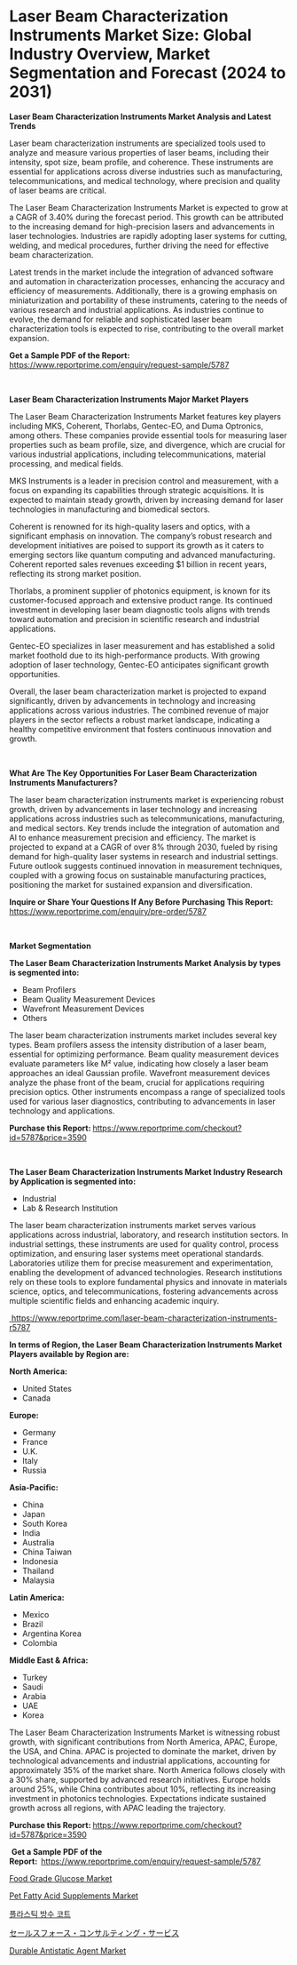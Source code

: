 <p><h1>Laser Beam Characterization Instruments Market Size: Global Industry Overview, Market Segmentation and Forecast (2024 to 2031)</h1></p><p><strong>Laser Beam Characterization Instruments Market Analysis and Latest Trends</strong></p>
<p><p>Laser beam characterization instruments are specialized tools used to analyze and measure various properties of laser beams, including their intensity, spot size, beam profile, and coherence. These instruments are essential for applications across diverse industries such as manufacturing, telecommunications, and medical technology, where precision and quality of laser beams are critical. </p><p>The Laser Beam Characterization Instruments Market is expected to grow at a CAGR of 3.40% during the forecast period. This growth can be attributed to the increasing demand for high-precision lasers and advancements in laser technologies. Industries are rapidly adopting laser systems for cutting, welding, and medical procedures, further driving the need for effective beam characterization. </p><p>Latest trends in the market include the integration of advanced software and automation in characterization processes, enhancing the accuracy and efficiency of measurements. Additionally, there is a growing emphasis on miniaturization and portability of these instruments, catering to the needs of various research and industrial applications. As industries continue to evolve, the demand for reliable and sophisticated laser beam characterization tools is expected to rise, contributing to the overall market expansion.</p></p>
<p><strong>Get a Sample PDF of the Report:&nbsp;</strong> <a href="https://www.reportprime.com/enquiry/request-sample/5787">https://www.reportprime.com/enquiry/request-sample/5787</a></p>
<p>&nbsp;</p>
<p><strong>Laser Beam Characterization Instruments Major Market Players</strong></p>
<p><p>The Laser Beam Characterization Instruments Market features key players including MKS, Coherent, Thorlabs, Gentec-EO, and Duma Optronics, among others. These companies provide essential tools for measuring laser properties such as beam profile, size, and divergence, which are crucial for various industrial applications, including telecommunications, material processing, and medical fields.</p><p>MKS Instruments is a leader in precision control and measurement, with a focus on expanding its capabilities through strategic acquisitions. It is expected to maintain steady growth, driven by increasing demand for laser technologies in manufacturing and biomedical sectors.</p><p>Coherent is renowned for its high-quality lasers and optics, with a significant emphasis on innovation. The company’s robust research and development initiatives are poised to support its growth as it caters to emerging sectors like quantum computing and advanced manufacturing. Coherent reported sales revenues exceeding $1 billion in recent years, reflecting its strong market position.</p><p>Thorlabs, a prominent supplier of photonics equipment, is known for its customer-focused approach and extensive product range. Its continued investment in developing laser beam diagnostic tools aligns with trends toward automation and precision in scientific research and industrial applications.</p><p>Gentec-EO specializes in laser measurement and has established a solid market foothold due to its high-performance products. With growing adoption of laser technology, Gentec-EO anticipates significant growth opportunities.</p><p>Overall, the laser beam characterization market is projected to expand significantly, driven by advancements in technology and increasing applications across various industries. The combined revenue of major players in the sector reflects a robust market landscape, indicating a healthy competitive environment that fosters continuous innovation and growth.</p></p>
<p>&nbsp;</p>
<p><strong>What Are The Key Opportunities For Laser Beam Characterization Instruments Manufacturers?</strong></p>
<p><p>The laser beam characterization instruments market is experiencing robust growth, driven by advancements in laser technology and increasing applications across industries such as telecommunications, manufacturing, and medical sectors. Key trends include the integration of automation and AI to enhance measurement precision and efficiency. The market is projected to expand at a CAGR of over 8% through 2030, fueled by rising demand for high-quality laser systems in research and industrial settings. Future outlook suggests continued innovation in measurement techniques, coupled with a growing focus on sustainable manufacturing practices, positioning the market for sustained expansion and diversification.</p></p>
<p><strong>Inquire or Share Your Questions If Any Before Purchasing This Report:</strong> <a href="https://www.reportprime.com/enquiry/pre-order/5787">https://www.reportprime.com/enquiry/pre-order/5787</a></p>
<p>&nbsp;</p>
<p><strong>Market Segmentation</strong></p>
<p><strong>The Laser Beam Characterization Instruments Market Analysis by types is segmented into:</strong></p>
<p><ul><li>Beam Profilers</li><li>Beam Quality Measurement Devices</li><li>Wavefront Measurement Devices</li><li>Others</li></ul></p>
<p><p>The laser beam characterization instruments market includes several key types. Beam profilers assess the intensity distribution of a laser beam, essential for optimizing performance. Beam quality measurement devices evaluate parameters like M² value, indicating how closely a laser beam approaches an ideal Gaussian profile. Wavefront measurement devices analyze the phase front of the beam, crucial for applications requiring precision optics. Other instruments encompass a range of specialized tools used for various laser diagnostics, contributing to advancements in laser technology and applications.</p></p>
<p><strong>Purchase this Report:&nbsp;</strong><a href="https://www.reportprime.com/checkout?id=5787&price=3590">https://www.reportprime.com/checkout?id=5787&price=3590</a></p>
<p>&nbsp;</p>
<p><strong>The Laser Beam Characterization Instruments Market Industry Research by Application is segmented into:</strong></p>
<p><ul><li>Industrial</li><li>Lab & Research Institution</li></ul></p>
<p><p>The laser beam characterization instruments market serves various applications across industrial, laboratory, and research institution sectors. In industrial settings, these instruments are used for quality control, process optimization, and ensuring laser systems meet operational standards. Laboratories utilize them for precise measurement and experimentation, enabling the development of advanced technologies. Research institutions rely on these tools to explore fundamental physics and innovate in materials science, optics, and telecommunications, fostering advancements across multiple scientific fields and enhancing academic inquiry.</p></p>
<p><a href="https://www.reportprime.com/laser-beam-characterization-instruments-r5787">&nbsp;https://www.reportprime.com/laser-beam-characterization-instruments-r5787</a></p>
<p><strong>In terms of Region, the Laser Beam Characterization Instruments Market Players available by Region are:</strong></p>
<p>
    <p> <strong> North America: </strong>
        <ul>
            <li>United States</li>
            <li>Canada</li>
        </ul>
        </p> 
    <p> <strong> Europe: </strong>
        <ul>
            <li>Germany</li>
            <li>France</li>
            <li>U.K.</li>
            <li>Italy</li>
            <li>Russia</li>
        </ul>
        </p> 
    <p> <strong> Asia-Pacific: </strong>
        <ul>
            <li>China</li>
            <li>Japan</li>
            <li>South Korea</li>
            <li>India</li>
            <li>Australia</li>
            <li>China Taiwan</li>
            <li>Indonesia</li>
            <li>Thailand</li>
            <li>Malaysia</li>
        </ul>
        </p> 
    <p> <strong> Latin America: </strong>
        <ul>
            <li>Mexico</li>
            <li>Brazil</li>
            <li>Argentina Korea</li>
            <li>Colombia</li>
        </ul>
        </p> 
    <p> <strong> Middle East & Africa: </strong>
        <ul>
            <li>Turkey</li>
            <li>Saudi</li>
            <li>Arabia</li>
            <li>UAE</li>
            <li>Korea</li>
        </ul>
    </p>
    </p>
<p><p>The Laser Beam Characterization Instruments Market is witnessing robust growth, with significant contributions from North America, APAC, Europe, the USA, and China. APAC is projected to dominate the market, driven by technological advancements and industrial applications, accounting for approximately 35% of the market share. North America follows closely with a 30% share, supported by advanced research initiatives. Europe holds around 25%, while China contributes about 10%, reflecting its increasing investment in photonics technologies. Expectations indicate sustained growth across all regions, with APAC leading the trajectory.</p></p>
<p><strong>Purchase this Report: </strong><a href="https://www.reportprime.com/checkout?id=5787&price=3590">https://www.reportprime.com/checkout?id=5787&price=3590</a></p>
<p>&nbsp;<strong>Get a Sample PDF of the Report:&nbsp;&nbsp;</strong><a href="https://www.reportprime.com/enquiry/request-sample/5787">https://www.reportprime.com/enquiry/request-sample/5787</a></p>
<p><strong></strong></p>
<p><p><a href="https://issuu.com/reportprime-2/docs/food-grade-glucose-market-size-2030_6b6f535e82a340">Food Grade Glucose Market</a></p><p><a href="https://medium.com/@eltaroberts99/pet-fatty-acid-supplements-market-size-growth-and-industry-analysis-by-market-segmentation-and-75063e864c38">Pet Fatty Acid Supplements Market</a></p><p><a href="https://medium.com/@daniamha96_85754/%ED%94%8C%EB%9D%BC%EC%8A%A4%ED%8B%B1-%EB%B0%A9%EC%88%98-%EC%BD%94%ED%8A%B8-%EC%8B%9C%EC%9E%A5-%EB%B3%B4%EA%B3%A0%EC%84%9C-%EC%A0%9C%ED%92%88-%EC%9C%A0%ED%98%95-%ED%8F%B4%EB%A6%AC%EC%97%90%EC%8A%A4%ED%84%B0-%ED%94%8C%EB%9D%BC%EC%8A%A4%ED%8B%B1-%EB%B0%A9%EC%88%98-%EC%BD%94%ED%8A%B8-pvc-%EB%B0%A9%EC%88%98-%EC%BD%94%ED%8A%B8-%ED%8F%B4%EB%A6%AC%EC%95%84%EB%AF%B8%EB%93%9C-%ED%94%8C%EB%9D%BC%EC%8A%A4%ED%8B%B1-%EB%B0%A9%EC%88%98-%EC%BD%94%ED%8A%B8-pu-%ED%94%8C%EB%9D%BC%EC%8A%A4%ED%8B%B1-%EB%B0%A9%EC%88%98-%EC%BD%94%ED%8A%B8-%EB%82%98%EC%9D%BC%EB%A1%A0-%ED%94%8C%EB%9D%BC%EC%8A%A4%ED%8B%B1-%EB%B0%A9%EC%88%98-8549b8d2f812">플라스틱 방수 코트</a></p><p><a href="https://medium.com/@jasenlueilwitz/%E3%82%B0%E3%83%AD%E3%83%BC%E3%83%90%E3%83%AB%E3%82%BB%E3%83%BC%E3%83%AB%E3%82%B9%E3%83%95%E3%82%A9%E3%83%BC%E3%82%B9%E3%82%B3%E3%83%B3%E3%82%B5%E3%83%AB%E3%83%86%E3%82%A3%E3%83%B3%E3%82%B0%E3%82%B5%E3%83%BC%E3%83%93%E3%82%B9%E6%A5%AD%E7%95%8C-%E7%A8%AE%E9%A1%9E-%E5%BF%9C%E7%94%A8-%E3%83%9E%E3%83%BC%E3%82%B1%E3%83%83%E3%83%88%E3%83%97%E3%83%AC%E3%83%BC%E3%83%A4%E3%83%BC-%E5%9C%B0%E5%9F%9F%E6%88%90%E9%95%B7%E5%88%86%E6%9E%90-%E3%81%9D%E3%81%97%E3%81%A6%E5%B0%86%E6%9D%A5%E3%81%AE%E3%82%B7%E3%83%8A%E3%83%AA%E3%82%AA-2024%E5%B9%B4-2031%E5%B9%B4-a8e214e24df5">セールスフォース・コンサルティング・サービス</a></p><p><a href="https://issuu.com/reportprime-2/docs/durable-antistatic-agent-market-siz_a7ea5f1ea026af">Durable Antistatic Agent Market</a></p></p>